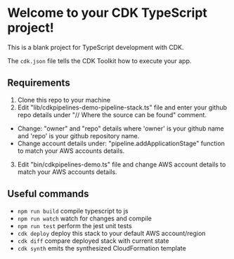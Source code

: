 # Welcome to your CDK TypeScript project!

This is a blank project for TypeScript development with CDK.

The `cdk.json` file tells the CDK Toolkit how to execute your app.

## Requirements
1. Clone this repo to your machine
2. Edit "lib/cdkpipelines-demo-pipeline-stack.ts" file and enter your github repo details under "// Where the source can be found" comment. 
- Change: "owner" and "repo" details where 'owner' is your github name and 'repo' is your github repository name.
- Change account details under: "pipeline.addApplicationStage" function to match your AWS accounts details.
3. Edit "bin/cdkpipelines-demo.ts" file and change AWS account details to match your AWS accounts details.

## Useful commands

 * `npm run build`   compile typescript to js
 * `npm run watch`   watch for changes and compile
 * `npm run test`    perform the jest unit tests
 * `cdk deploy`      deploy this stack to your default AWS account/region
 * `cdk diff`        compare deployed stack with current state
 * `cdk synth`       emits the synthesized CloudFormation template
